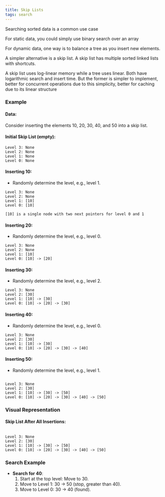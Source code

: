 ```yaml
---
title: Skip Lists 
tags: search
---
```


Searching sorted data is a common use case 

For static data, you could simply use binary search over an array 

For dynamic data, one way is to balance a tree as you insert new elements. 

A simpler alternative is a skip list. A skip list has multiple sorted linked lists with shortcuts. 

A skip list uses log-linear memory while a tree uses linear. Both have logarithmic search and insert time. But the former is simpler to implement, better for concurrent operations due to this simplicity, better for caching due to its linear structure


### Example

#### Data:

Consider inserting the elements 10, 20, 30, 40, and 50 into a skip list.

#### Initial Skip List (empty):


```
Level 3: None 
Level 2: None 
Level 1: None 
Level 0: None
```


#### Inserting 10:

- Randomly determine the level, e.g., level 1.


```
Level 3: None 
Level 2: None 
Level 1: [10] 
Level 0: [10]

[10] is a single node with two next pointers for level 0 and 1
```




#### Inserting 20:

- Randomly determine the level, e.g., level 0.


```
Level 3: None 
Level 2: None 
Level 1: [10] 
Level 0: [10] -> [20]
```

#### Inserting 30:

- Randomly determine the level, e.g., level 2.


```
Level 3: None 
Level 2: [30] 
Level 1: [10] -> [30] 
Level 0: [10] -> [20] -> [30]
```


#### Inserting 40:

- Randomly determine the level, e.g., level 0.


```
Level 3: None 
Level 2: [30] 
Level 1: [10] -> [30] 
Level 0: [10] -> [20] -> [30] -> [40]
```


#### Inserting 50:

- Randomly determine the 
level, e.g., 
level 1.


```

Level 3: None 
Level 2: [30] 
Level 1: [10] -> [30] -> [50] 
Level 0: [10] -> [20] -> [30] -> [40] -> [50]
```


### Visual Representation

#### Skip List After All Insertions:


```

Level 3: None 
Level 2: [30] 
Level 1: [10] -> [30] -> [50] 
Level 0: [10] -> [20] -> [30] -> [40] -> [50]
```


### Search Example

- **Search for 40**:
    1. Start at the top level: Move to 30.
    2. Move to Level 1: 30 -> 50 (stop, greater than 40).
    3. Move to Level 0: 30 -> 40 (found).

